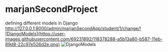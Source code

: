 # marjanSecondProject
defining different models in Django
http://127.0.0.1:8000/admin/marjanSecondApp/student/1/change/![DjangoModels](https://user-images.githubusercontent.com/69231892/118378288-a5b13a80-b587-11eb-89d8-22c97e526d2e.png)
![DjangoModels](https://user-images.githubusercontent.com/69231892/118378305-bd88be80-b587-11eb-89a9-55e036ae7b7a.png)


